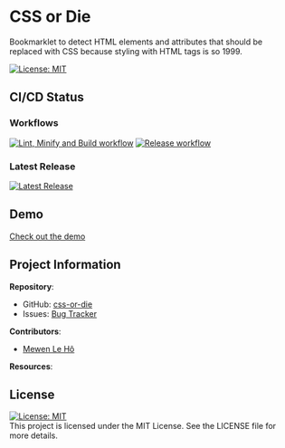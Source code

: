 # CSS or Die

Bookmarklet to detect HTML elements and attributes that should be replaced with CSS because styling with HTML tags is so 1999.

[![License: MIT](https://img.shields.io/badge/License-MIT-yellow.svg)](./LICENSE)

## CI/CD Status

### Workflows
[![Lint, Minify and Build workflow](https://github.com/MewenLeHo/css-or-die/actions/workflows/lint-minify-build.yml/badge.svg)](https://github.com/MewenLeHo/css-or-die/actions/workflows/lint-minify-build.yml)
[![Release workflow](https://github.com/MewenLeHo/css-or-die/actions/workflows/release.yml/badge.svg)](https://github.com/MewenLeHo/css-or-die/actions/workflows/release.yml)

### Latest Release
[![Latest Release](https://img.shields.io/github/v/release/MewenLeHo/css-or-die?label=latest&style=flat)](https://github.com/MewenLeHo/css-or-die/releases/latest)

## Demo

[Check out the demo](https://mewenleho.github.io/css-or-die/)

## Project Information

**Repository**:
- GitHub: [css-or-die](https://github.com/MewenLeHo/css-or-die)
- Issues: [Bug Tracker](https://github.com/MewenLeHo/css-or-die/issues)

**Contributors**:
- [Mewen Le Hô](https://github.com/MewenLeHo)

**Resources**:


## License

[![License: MIT](https://img.shields.io/badge/License-MIT-yellow.svg)](./LICENSE)  
This project is licensed under the MIT License. See the LICENSE file for more details.

